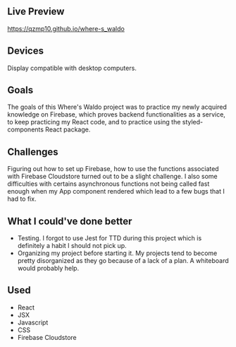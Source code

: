 ## Live Preview
https://qzmp10.github.io/where-s_waldo

## Devices
Display compatible with desktop computers.

## Goals
The goals of this Where's Waldo project was to practice my newly acquired knowledge on Firebase, which proves backend functionalities as a service, to keep practicing my React code, and to practice using the styled-components React package.

## Challenges
Figuring out how to set up Firebase, how to use the functions associated with Firebase Cloudstore turned out to be a slight challenge. I also some difficulties with certains asynchronous functions not being called fast enough when my App component rendered which lead to a few bugs that I had to fix.

## What I could've done better
- Testing. I forgot to use Jest for TTD during this project which is definitely a habit I should not pick up.
- Organizing my project before starting it. My projects tend to become pretty disorganized as they go because of a lack of a plan. A whiteboard would probably help.

## Used
- React
- JSX
- Javascript
- CSS
- Firebase Cloudstore


